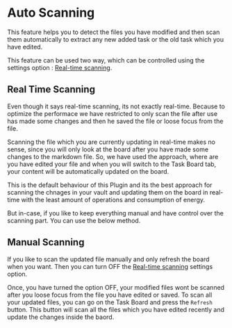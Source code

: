 # Auto Scanning

This feature helps you to detect the files you have modified and then scan them automatically to extract any new added task or the old task which you have edited.

This feature can be used two way, which can be controlled using the settings option : [Real-time scanning]().

## Real Time Scanning

Even though it says real-time scanning, its not exactly real-time. Because to optimize the performace we have restricted to only scan the file after use has made some changes and then he saved the file or loose focus from the file.

Scanning the file which you are currently updating in real-time makes no sense, since you will only look at the board after you have made some changes to the markdown file. So, we have used the approach, where are you have edited your file and when you will switch to the Task Board tab, your content will be automatically updated on the board.

This is the default behaviour of this Plugin and its the best approach for scanning the chnages in your vault and updating them on the board in real-time with the least amount of operations and consumption of energy.

But in-case, if you like to keep everything manual and have control over the scanning part. You can use the below method.

## Manual Scanning

If you like to scan the updated file manually and only refresh the board when you want. Then you can turn OFF the [Real-time scanning]() settings option.

Once, you have turned the option OFF, your modified files wont be scanned after you loose focus from the file you have edited or saved. To scan all your updated files, you can go on the Task Board and press the `Refresh` button. This button will scan all the files which you have edited recently and update the changes inside the baord.
